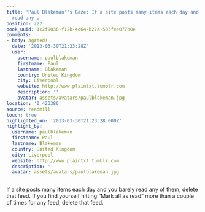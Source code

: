 ```yaml
---
title: 'Paul Blakeman''s Gaze: If a site posts many items each day and you barely
  read any …'
position: 222
book_uuid: 1c2f9036-f12b-4d64-b27a-533fee077b0e
comments:
- body: Agreed!
  date: '2013-03-30T21:23:28Z'
  user:
    username: paulblakeman
    firstname: Paul
    lastname: Blakeman
    country: United Kingdom
    city: Liverpool
    website: http://www.plaintxt.tumblr.com
    description: ''
    avatar: assets/avatars/paulblakeman.jpg
location: '0.423386'
source: readmill
touch: true
highlighted_on: '2013-03-30T21:23:28.000Z'
highlight_by:
  username: paulblakeman
  firstname: Paul
  lastname: Blakeman
  country: United Kingdom
  city: Liverpool
  website: http://www.plaintxt.tumblr.com
  description: ''
  avatar: assets/avatars/paulblakeman.jpg
---
```


If a site posts many items each day and you barely read any of them, delete that feed. If you find yourself hitting “Mark all as read” more than a couple of times for any feed, delete that feed.